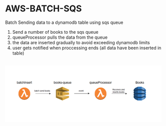 # AWS-BATCH-SQS

Batch Sending data to a dynamodb table using sqs queue
<br>
   1. Send a number of books to the sqs queue
   2. queueProcessor pulls the data from the queue
   3. the data are inserted gradually to avoid exceeding dynamodb limits
   4. user gets notified when proccessing ends (all data have been inserted in table)
<br>
<img src='batch-sqs-img.png' alt='Project diagram'>